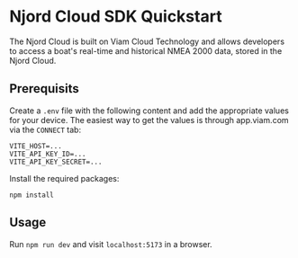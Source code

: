 # Njord Cloud SDK Quickstart

The Njord Cloud is built on Viam Cloud Technology and allows developers to access a boat's real-time and historical NMEA 2000 data, stored in the Njord Cloud.

## Prerequisits

Create a `.env` file with the following content and add the appropriate values for your device. The easiest way to get the values is through app.viam.com via the `CONNECT` tab:

```
VITE_HOST=...
VITE_API_KEY_ID=...
VITE_API_KEY_SECRET=...
```

Install the required packages:

`npm install`

## Usage

Run `npm run dev` and visit `localhost:5173` in a browser.

